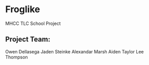 # Froglike
MHCC TLC School Project

## Project Team:
Owen Dellasega
Jaden Steinke
Alexandar Marsh
Aiden Taylor
Lee Thompson
